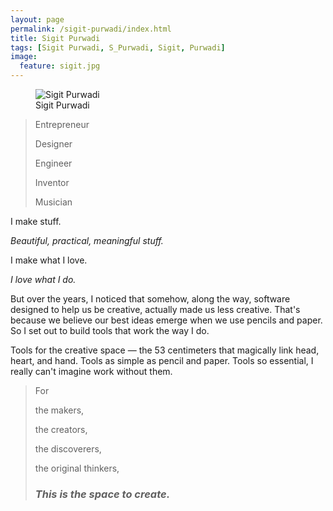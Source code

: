 ```yaml
---
layout: page
permalink: /sigit-purwadi/index.html
title: Sigit Purwadi
tags: [Sigit Purwadi, S_Purwadi, Sigit, Purwadi]
image:
  feature: sigit.jpg
---
```

<figure>
  <img src="{{ site.url }}/images/sigit.jpg" alt="Sigit Purwadi">
  <figcaption>Sigit Purwadi</figcaption>
</figure>

>Entrepreneur
>
>Designer
>
>Engineer
>
>Inventor
>
>Musician

I
make
stuff.


*Beautiful, practical, meaningful stuff.*


I make what I love.

*I love what I do.*


But over the years, I noticed that somehow, along the way, software designed to help us be creative, actually made us less creative. That's because we believe our best ideas emerge when we use pencils and paper.
So I set out to build tools that work the way I do.


Tools for the creative space — the 53 centimeters that magically link head, heart, and hand. Tools as simple as pencil and paper. Tools so essential, I  really can't imagine work without them.


> For
>
> the makers,
> 
> the creators,
> 
> the discoverers,
> 
> the original thinkers,
> 
> ### *This is the space to create.* ###